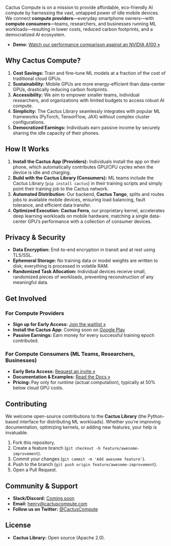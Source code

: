 Cactus Compute is on a mission to provide affordable, eco-friendly AI compute by harnessing the vast, untapped power of idle mobile devices. We connect **compute providers**—everyday smartphone owners—with **compute consumers**—teams, researchers, and businesses running ML workloads—resulting in lower costs, reduced carbon footprints, and a democratized AI ecosystem.

- **Demo:** [Watch our performance comparison against an NVIDIA A100 »](https://cactuscompute.com)

## Why Cactus Compute?
1. **Cost Savings:** Train and fine-tune ML models at a fraction of the cost of traditional cloud GPUs.  
2. **Sustainability:** Mobile GPUs are more energy-efficient than data-center GPUs, drastically reducing carbon footprints.  
3. **Accessibility:** We aim to empower smaller teams, individual researchers, and organizations with limited budgets to access robust AI compute.  
4. **Simplicity:** The Cactus Library seamlessly integrates with popular ML frameworks (PyTorch, TensorFlow, JAX) without complex cluster configurations.  
5. **Democratized Earnings:** Individuals earn passive income by securely sharing the idle capacity of their phones.

## How It Works
1. **Install the Cactus App (Providers):** Individuals install the app on their phone, which automatically contributes GPU/CPU cycles when the device is idle and charging.  
2. **Build with the Cactus Library (Consumers):** ML teams include the Cactus Library (`pip install cactus`) in their training scripts and simply point their training job to the Cactus network.  
3. **Automated Distribution:** Our backend, **Cactus Tango**, splits and routes jobs to available mobile devices, ensuring load balancing, fault tolerance, and efficient data transfer.  
4. **Optimized Execution:** **Cactus Ferra**, our proprietary kernel, accelerates deep learning workloads on mobile hardware, matching a single data-center GPU’s performance with a collection of consumer devices.

## Privacy & Security
- **Data Encryption:** End-to-end encryption in transit and at rest using TLS/SSL.  
- **Ephemeral Storage:** No training data or model weights are written to disk; everything is processed in volatile RAM.  
- **Randomized Task Allocation:** Individual devices receive small, randomized pieces of workloads, preventing reconstruction of any meaningful data.  

## Get Involved
### For Compute Providers
- **Sign up for Early Access:** [Join the waitlist »](https://cactuscompute.com)  
- **Install the Cactus App:** Coming soon on [Google Play](https://cactuscompute.com)  
- **Passive Earnings:** Earn money for every successful training epoch contributed.

### For Compute Consumers (ML Teams, Researchers, Businesses)
- **Early Beta Access:** [Request an invite »](https://cactuscompute.com)  
- **Documentation & Examples:** [Read the Docs »](#)  
- **Pricing:** Pay only for *runtime* (actual computation), typically at 50% below cloud GPU costs.

## Contributing
We welcome open-source contributions to the **Cactus Library** (the Python-based interface for distributing ML workloads). Whether you’re improving documentation, optimizing kernels, or adding new features, your help is invaluable.

1. Fork this repository.  
2. Create a feature branch (`git checkout -b feature/awesome-improvement`).  
3. Commit your changes (`git commit -m 'Add awesome feature'`).  
4. Push to the branch (`git push origin feature/awesome-improvement`).  
5. Open a Pull Request.  

## Community & Support
- **Slack/Discord:** [Coming soon](#) 
- **Email:** henry@cactuscompute.com  
- **Follow us on Twitter:** [@CactusCompute](#)

## License
- **Cactus Library:** Open source (Apache 2.0).  
